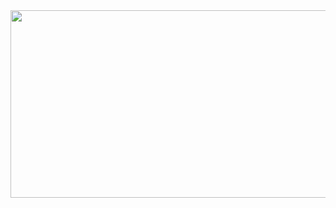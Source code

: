<a href="https://www.gitanimals.org/en_US?utm_medium=image&utm_source=funczun&utm_content=farm">
<img
  src="https://render.gitanimals.org/farms/funczun"
  width="600"
  height="300"
/>
</a>
